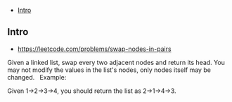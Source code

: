 - [Intro](#intro)

## Intro

- https://leetcode.com/problems/swap-nodes-in-pairs

Given a linked list, swap every two adjacent nodes and return its head.
You may not modify the values in the list's nodes, only nodes itself may be changed.
 
Example:

Given 1->2->3->4, you should return the list as 2->1->4->3.


